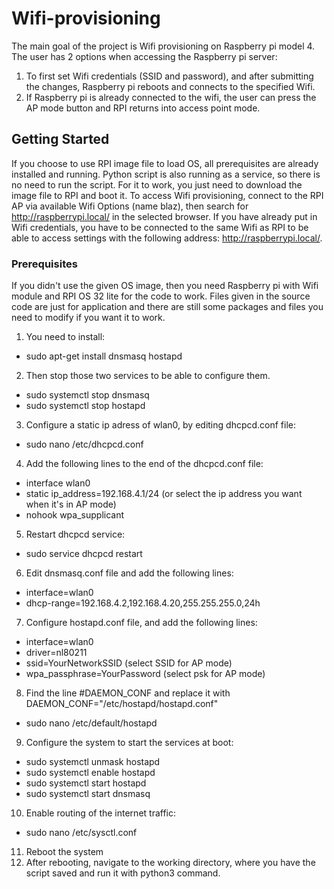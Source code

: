 # Wifi-provisioning

The main goal of the project is Wifi provisioning on Raspberry pi model 4. The user has 2 options when accessing the Raspberry pi server: 
1. To first set Wifi credentials (SSID and password), and after submitting the changes, Raspberry pi reboots and connects to the specified Wifi.
2. If Raspberry pi is already connected to the wifi, the user can press the AP mode button and RPI returns into access point mode.

## Getting Started

If you choose to use RPI image file to load OS, all prerequisites are already installed and running. Python script is also running as a service, so there is no need to run the script. For it to work, you just need to download the image file to RPI and boot it. To access Wifi provisioning, connect to the RPI AP via available Wifi Options (name blaz), then search for http://raspberrypi.local/ in the selected browser. If you have already put in Wifi credentials, you have to be connected to the same Wifi as RPI to be able to access settings with the following address: http://raspberrypi.local/. 

### Prerequisites

If you didn't use the given OS image, then you need Raspberry pi with Wifi module and RPI OS 32 lite for the code to work. Files given in the source code are just for application and there are still some packages and files you need to modify if you want it to work. 

1. You need to install: 
 - sudo apt-get install dnsmasq hostapd
2. Then stop those two services to be able to configure them.
 - sudo systemctl stop dnsmasq
 - sudo systemctl stop hostapd
3. Configure a static ip adress of wlan0, by editing dhcpcd.conf file:
 - sudo nano /etc/dhcpcd.conf
4. Add the following lines to the end of the dhcpcd.conf file:
 - interface wlan0
 - static ip_address=192.168.4.1/24 (or select the ip address you want when it's in AP mode)
 - nohook wpa_supplicant
5. Restart dhcpcd service:
  - sudo service dhcpcd restart
6. Edit dnsmasq.conf file and add the following lines:
  - interface=wlan0
  - dhcp-range=192.168.4.2,192.168.4.20,255.255.255.0,24h
7. Configure hostapd.conf file, and add the following lines:
  - interface=wlan0
  - driver=nl80211
  - ssid=YourNetworkSSID          (select SSID for AP mode)
  - wpa_passphrase=YourPassword   (select psk for AP mode)
8. Find the line #DAEMON_CONF and replace it with DAEMON_CONF="/etc/hostapd/hostapd.conf"
  - sudo nano /etc/default/hostapd
9. Configure the system to start the services at boot:
  - sudo systemctl unmask hostapd
  - sudo systemctl enable hostapd
  - sudo systemctl start hostapd
  - sudo systemctl start dnsmasq
10. Enable routing of the internet traffic:
  - sudo nano /etc/sysctl.conf
11. Reboot the system
12. After rebooting, navigate to the working directory, where you have the script saved and run it with python3 command. 

